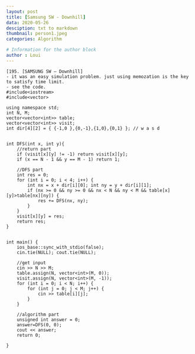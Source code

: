 ```yaml
---
layout: post
title: [Samsung SW - Downhill]
data: 2020-05-26
desciption: txt to markdown
thumbnail: person1.jpeg
categories: Algorithm

# Information for the author block
author : Loui
---
```


	﻿[195. [SAMSUNG SW – Downhill]
	- it was an easy simulation problem. just using memozation is the key to satisfy time limit.
	- see the code.
	#include<iostream>
	#include<vector>
	
	using namespace std;
	int N, M;
	vector<vector<int>> table;
	vector<vector<int>> visit;
	int dir[4][2] = { {-1,0 },{0,-1},{1,0},{0,1} }; // w a s d
	
	
	int DFS(int x, int y){
		//return part
		if (visit[x][y] != -1) return visit[x][y];
		if (x == N - 1 && y == M - 1) return 1;
	
		//DFS part
		int res = 0;
		for (int i = 0; i < 4; i++) {
			int nx = x + dir[i][0]; int ny = y + dir[i][1];
			if (nx >= 0 && ny >= 0 && nx < N && ny < M && table[x][y]>table[nx][ny]) {
				res += DFS(nx, ny);
			}
		}
		visit[x][y] = res;
		return res;
	}
	
	
	int main() {
		ios_base::sync_with_stdio(false);
		cin.tie(NULL); cout.tie(NULL);
		
		//get input
		cin >> N >> M;
		table.assign(N, vector<int>(M, 0));
		visit.assign(N, vector<int>(M, -1));
		for (int i = 0; i < N; i++) {
			for (int j = 0; j < M; j++) {
				cin >> table[i][j];
			}
		}
	
		//algorithm part
		unsigned int answer = 0;
		answer=DFS(0, 0);
		cout << answer;
		return 0;
	
	}
	

